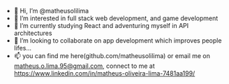 - 👋 Hi, I’m @matheusolilima
- 👀 I’m interested in full stack web development, and game development
- 🌱 I’m currently studying React and adventuring myself in API architectures
- 💞️ I’m looking to collaborate on app development which improves people lifes...
- 📫 you can find me here(github.com/matheusolilima) or email me on matheus.o.lima.95@gmail.com, connect to me at https://www.linkedin.com/in/matheus-oliveira-lima-7481aa199/

<!---
matheusolilima/matheusolilima is a ✨ special ✨ repository because its `README.md` (this file) appears on your GitHub profile.
You can click the Preview link to take a look at your changes.
I’m currently improving C memory management and adventuring myself in API architectures

--->
